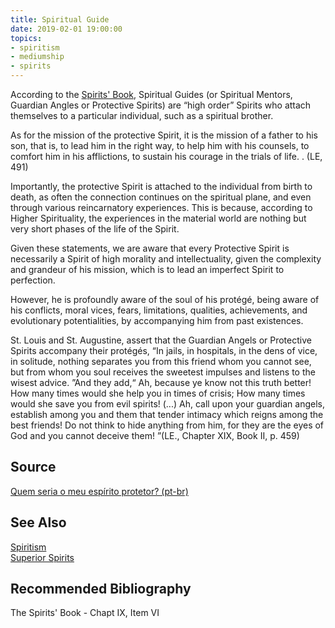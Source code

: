 ```yaml
---
title: Spiritual Guide
date: 2019-02-01 19:00:00
topics:
- spiritism
- mediumship
- spirits
---
```


According to the [Spirits' Book](/books/spirits-book), Spiritual Guides 
(or Spiritual Mentors, Guardian Angles or Protective Spirits)
are “high order” Spirits who attach themselves to a particular individual, 
such as a spiritual brother. 

As for the mission of the protective Spirit, it is the mission of a father to his son, 
that is, to lead him in the right way, to help him with his counsels, to comfort him 
in his afflictions, to sustain his courage in the trials of life. . (LE, 491)

Importantly, the protective Spirit is attached to the individual from birth to death, 
as often the connection continues on the spiritual plane, and even through various 
reincarnatory experiences. This is because, according to Higher Spirituality, the 
experiences in the material world are nothing but very short phases of the life of the 
Spirit.

Given these statements, we are aware that every Protective Spirit is necessarily a 
Spirit of high morality and intellectuality, given the complexity and grandeur of his 
mission, which is to lead an imperfect Spirit to perfection. 

However, he is profoundly aware of the soul of his protégé, being aware of his conflicts, moral vices, fears, limitations, qualities, achievements, and evolutionary potentialities, by accompanying him from past existences.

St. Louis and St. Augustine, assert that the Guardian Angels or Protective Spirits accompany their protégés, “In jails, in hospitals, in the dens of vice, in solitude, nothing separates you from this friend whom you cannot see, but from whom you soul receives the sweetest impulses and listens to the wisest advice. ”And they add,“ Ah, because ye know not this truth better! How many times would she help you in times of crisis; How many times would she save you from evil spirits! (...) Ah, call upon your guardian angels, establish among you and them that tender intimacy which reigns among the best friends! Do not think to hide anything from him, for they are the eyes of God and you cannot deceive them! ”(LE., Chapter XIX, Book II, p. 459)


## Source
[Quem seria o meu espírito protetor? (pt-br)](https://umolharespirita1.blogspot.com/2011/12/quem-seria-o-meu-espirito-protetor.html)

## See Also
[Spiritism](/spiritism)  
[Superior Spirits](../superior-spirt)  

## Recommended Bibliography
The Spirits' Book - Chapt IX, Item VI
